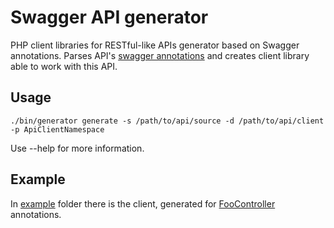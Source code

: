 # Swagger API generator
PHP client libraries for RESTful-like APIs generator based on Swagger annotations. Parses API's [swagger annotations](https://github.com/zircote/swagger-php) and creates client library able to work with this API.

## Usage
`./bin/generator generate -s /path/to/api/source -d /path/to/api/client -p ApiClientNamespace`

Use --help for more information.

## Example
In [example](example) folder there is the client, generated for [FooController](example/FooController.php) annotations.
